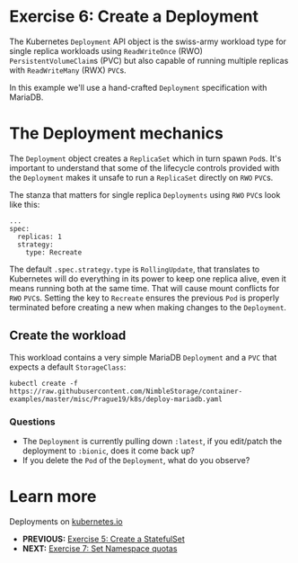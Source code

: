 # Exercise 6: Create a Deployment
The Kubernetes `Deployment` API object is the swiss-army workload type for single replica workloads using `ReadWriteOnce` (RWO) `PersistentVolumeClaim`s (PVC) but also capable of running multiple replicas with `ReadWriteMany` (RWX) `PVC`s.

In this example we'll use a hand-crafted `Deployment` specification with MariaDB.

# The Deployment mechanics
The `Deployment` object creates a `ReplicaSet` which in turn spawn `Pod`s. It's important to understand that some of the lifecycle controls provided with the `Deployment` makes it unsafe to run a `ReplicaSet` directly on `RWO` `PVC`s.

The stanza that matters for single replica `Deployments` using `RWO` `PVC`s look like this:
```
...
spec:
  replicas: 1
  strategy:
    type: Recreate
```

The default `.spec.strategy.type` is `RollingUpdate`, that translates to Kubernetes will do everything in its power to keep one replica alive, even it means running both at the same time. That will cause mount conflicts for `RWO` `PVC`s. Setting the key to `Recreate` ensures the previous `Pod` is properly terminated before creating a new when making changes to the `Deployment`.

## Create the workload

This workload contains a very simple MariaDB `Deployment` and a `PVC` that expects a default `StorageClass`:
```
kubectl create -f https://raw.githubusercontent.com/NimbleStorage/container-examples/master/misc/Prague19/k8s/deploy-mariadb.yaml
```

### Questions

* The `Deployment` is currently pulling down `:latest`, if you edit/patch the deployment to `:bionic`, does it come back up?
* If you delete the `Pod` of the `Deployment`, what do you observe?

# Learn more

Deployments on [kubernetes.io](https://kubernetes.io/docs/concepts/workloads/controllers/deployment/)

* **PREVIOUS:** [Exercise 5: Create a StatefulSet](create_a_statefulset.md)
* **NEXT:** [Exercise 7: Set Namespace quotas](namespace_quotas.md)
